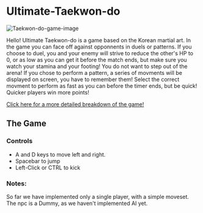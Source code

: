 # Ultimate-Taekwon-do

![Taekwon-do-game-image](https://user-images.githubusercontent.com/74140353/138918454-f5b2b93d-b1b9-430e-a65d-c6cee69b18aa.png)


Hello!
Ultimate Taekwon-do is a game based on the Korean martial art.
In the game you can face off against opponnents in duels or patterns.
If you choose to duel, you and your enemy will strive to reduce the other's HP to 0, or as low as you can get it before the match ends, but make sure you watch your stamina and your footing! You do not want to step out of the arena!
If you chose to perform a pattern, a series of movments will be displayed on screen, you have to remember them! Select the correct movment to perform as fast as you can before the timer ends, but be quick! Quicker players win more points!

[Click here for a more detailed breakdown of the game!](https://github.com/gamedev-srg/Ultimate-Taekwon-do/blob/main/formal-elements.md)

## The Game
### Controls
* A and D keys to move left and right.
* Spacebar to jump
* Left-Click or CTRL to kick

### Notes:
So far we have implemented only a single player, with a simple moveset. 
The npc is a Dummy, as we haven't implemented AI yet.
